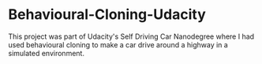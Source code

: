 # Behavioural-Cloning-Udacity
This project was part of Udacity's Self Driving Car Nanodegree where I had used behavioural cloning to make a car drive around a highway in a simulated environment.
